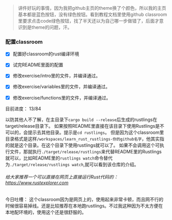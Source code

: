 
>讲件好玩的事情，因为我把github主页的theme换了个颜色，所以我的主页基本都是蓝色按钮，没有绿色按钮。看到教程文档里使用github classroom里要求点击code绿色按钮，找了半天还以为自己哪一步做错了，后面才意识到是theme的问题，汗。

### 配置classroom
- [x] 配置好classroom的rust编译环境
- [x] 试完README里面的配置
- [x] 修改exercise/intro里的文件，并编译通过。
- [x] 修改exercise/variables里的文件，并编译通过。
- [x] 修改exercise/functions里的文件，并编译通过。


目前进度： 13/84


以防其他人不了解，在主目录下`cargo build --release`后生成的rustlings在target/release目录下。
如果按照README里直接在该目录下使用Rustlings是不可以的，会提示去其他目录。提示是`cd rustlings`。
但是因为这个classroom里目录格式是这样`/workspaces/learn_rust_rustlings-你的github名字`，他其实指的就是这个目录。在这个目录下使用rustlings就可以了。
如果不会调用这个可执行文件，那就执行`./target/release/rustlings`来代替README里的Rustlings 就可以，比如README里的`rustlings watch`命令替代为`./target/release/rustlings watch`,就可以看到该仓库的介绍。

###### 给大家推荐一个可以直接在网页上直接运行Rust代码的：https://www.rustexplorer.com

今日吐槽：
这个classroom因为是网页上的，使用起来非常卡顿，而且网不行的时候很容易掉线。还是比较推荐在本地跑rustlings。不过我这种因为不太方便在本地配环境的，使用这个还是很舒服的。
